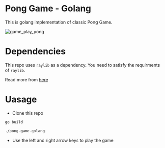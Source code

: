 # Pong Game - Golang

This is golang implementation of classic Pong Game. 

![game_play_pong](https://user-images.githubusercontent.com/25578971/76080902-fadddd80-5fcd-11ea-9bdf-ca13d4422c99.gif)

# Dependencies

This repo uses `raylib` as a dependency. You need to satisfy the requirments of `raylib`. 

Read more from [here](https://github.com/gen2brain/raylib-go#requirements) 

# Uasage

- Clone this repo
```sh
go build
```
```sh
./pong-game-golang
```
- Use the left and right arrow keys to play the game

